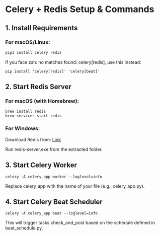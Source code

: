 # Celery + Redis Setup & Commands

## 1. Install Requirements

### For macOS/Linux:
```bash
pip3 install celery redis
```
If you face zsh: no matches found: celery[redis], use this instead:
```
pip install 'celery[redis]' 'celery[beat]'
```
## 2. Start Redis Server
### For macOS (with Homebrew):
```
brew install redis
brew services start redis
```
### For Windows:
Download Redis from: [Link](https://github.com/microsoftarchive/redis/releases)

Run redis-server.exe from the extracted folder.

## 3. Start Celery Worker
```
celery -A celery_app worker --loglevel=info
```
Replace celery_app with the name of your file (e.g., celery_app.py).

## 4. Start Celery Beat Scheduler
```
celery -A celery_app beat --loglevel=info
```
This will trigger tasks.check_and_post based on the schedule defined in beat_schedule.py.








